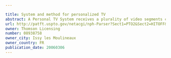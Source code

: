 ```yaml
---

title: System and method for personalized TV
abstract: A Personal TV System receives a plurality of video segments constituting a TV program and information describing each segment, and controls the display of the segments to a viewer in accordance with preferences of the viewer and with the description of each segment. Segments may be omitted or replaced with substitute segments. The viewer may review his preferences and edit or replace them. In a multi-viewer household, the system may prompt a viewer to confirm her preferences. A TV program may contain interactive segments, and when the viewer chooses to interact with a particular segment, the system automatically stores all subsequently received segments for later viewing while the viewer interacts with the selected segment. The system may present TV program choices to the viewer selected and arranged in accordance with her preferences.
url: http://patft.uspto.gov/netacgi/nph-Parser?Sect1=PTO2&Sect2=HITOFF&p=1&u=%2Fnetahtml%2FPTO%2Fsearch-adv.htm&r=1&f=G&l=50&d=PALL&S1=08938758&OS=08938758&RS=08938758
owner: Thomson Licensing
number: 08938758
owner_city: Issy les Moulineaux
owner_country: FR
publication_date: 20060306
---
```

